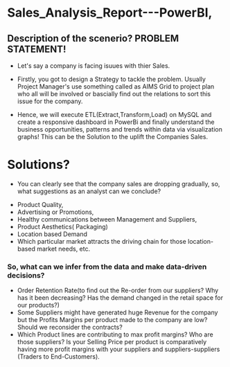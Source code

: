 # Sales_Analysis_Report---PowerBI,

## Description of the scenerio? PROBLEM STATEMENT!

* Let's say a company is facing isuues with thier Sales.

* Firstly, you got to design a Strategy to tackle the problem. Usually Project Manager's use something called as AIMS Grid to project plan who all will be involved or bascially find out the relations to sort this issue for the company.

* Hence, we will execute ETL(Extract,Transform,Load) on MySQL and create a responsive dashboard in PowerBi and finally understand the business opportunities, patterns and   trends within data via visualization graphs! This can be the Solution to the uplift the Companies Sales.


# Solutions?
* You can clearly see that the company sales are dropping gradually, so, what suggestions as an analyst can we conclude?
-  Product Quality,
-  Advertising or Promotions,
-  Healthy communications between Management and Suppliers,
-  Product Aesthetics( Packaging)
-  Location based Demand 
-  Which particular market attracts the driving chain for those location-based market needs, etc.
 
 ### So, what can we infer from the data and make data-driven decisions?
-  Order Retention Rate(to find out the Re-order from our suppliers? Why has it been decreasing? Has the demand changed in the retail space for our products?)
-  Some Suppliers might have generated huge Revenue for the company but the Profits Margins per product made to the company are low? Should we reconsider the contracts?
-  Which Product lines are contributing to max profit margins? Who are those suppliers? Is your Selling Price per product is comparatively having more profit margins with your suppliers and suppliers-suppliers (Traders to End-Customers).
